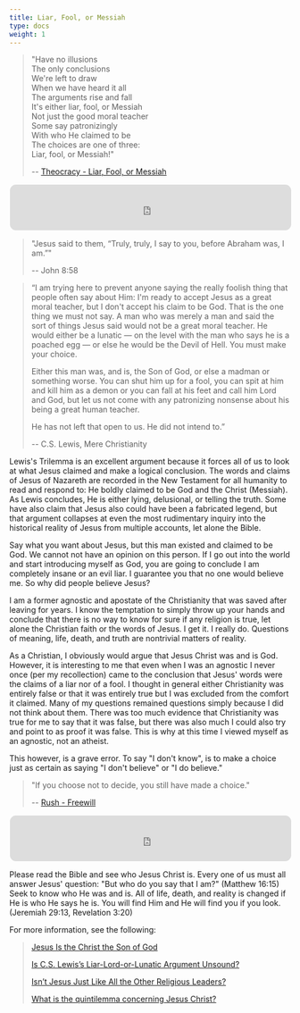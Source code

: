 ```yaml
---
title: Liar, Fool, or Messiah
type: docs
weight: 1
---
```


> "Have no illusions  
> The only conclusions  
> We're left to draw  
> When we have heard it all  
> The arguments rise and fall  
> It's either liar, fool, or Messiah  
> Not just the good moral teacher  
> Some say patronizingly  
> With who He claimed to be  
> The choices are one of three:  
> Liar, fool, or Messiah!"  
>
> -- [Theocracy - Liar, Fool, or Messiah](https://open.spotify.com/track/6EzVRnzx6WdFbZu83yqPzH)

<!-- Spotify -->
<iframe 
	style="border-radius: 12px; border: 0.1px solid white;" 
	src="https://open.spotify.com/embed/track/5IXfKaC9qMaTBZDVS0hQ67?utm_source=generator"
	width="100%" 
	height="82" 
	allow="autoplay; clipboard-write; encrypted-media; fullscreen; picture-in-picture" 
	loading="lazy">
</iframe>

> "Jesus said to them, “Truly, truly, I say to you, before Abraham was, I am.”"  
>
> -- John 8:58

> “I am trying here to prevent anyone saying the really foolish thing that people often say about Him: 
I'm ready to accept Jesus as a great moral teacher, but I don't accept his claim to be God. 
That is the one thing we must not say. 
A man who was merely a man and said the sort of things Jesus said would not be a great moral teacher. 
He would either be a lunatic — on the level with the man who says he is a poached egg — or else he would be the Devil of Hell. 
You must make your choice.
>
> Either this man was, and is, the Son of God, or else a madman or something worse. 
You can shut him up for a fool, you can spit at him and kill him as a demon or you can fall at his feet and call him Lord and God, but let us not come with any patronizing nonsense about his being a great human teacher. 
>
> He has not left that open to us. He did not intend to.”  
> 
> -- C.S. Lewis, Mere Christianity

Lewis's Trilemma is an excellent argument because it forces all of us to look at what Jesus claimed and make a logical conclusion. 
The words and claims of Jesus of Nazareth are recorded in the New Testament for all humanity to read and respond to: He boldly claimed to be God and the Christ (Messiah). 
As Lewis concludes, He is either lying, delusional, or telling the truth.
Some have also claim that Jesus also could have been a fabricated legend, but that argument collapses at even the most rudimentary inquiry into the historical reality of Jesus from multiple accounts, let alone the Bible.

Say what you want about Jesus, but this man existed and claimed to be God. 
We cannot not have an opinion on this person. 
If I go out into the world and start introducing myself as God, you are going to conclude I am completely insane or an evil liar. 
I guarantee you that no one would believe me.
So why did people believe Jesus? 

I am a former agnostic and apostate of the Christianity that was saved after leaving for years.
I know the temptation to simply throw up your hands and conclude that there is no way to know for sure if any religion is true, let alone the Christian faith or the words of Jesus.
I get it. 
I really do. 
Questions of meaning, life, death, and truth are nontrivial matters of reality.

As a Christian, I obviously would argue that Jesus Christ was and is God. 
However, it is interesting to me that even when I was an agnostic I never once (per my recollection) came to the conclusion that Jesus' words were the claims of a liar nor of a fool. 
I thought in general either Christianity was entirely false or that it was entirely true but I was excluded from the comfort it claimed. 
Many of my questions remained questions simply because I did not think about them. 
There was too much evidence that Christianity was true for me to say that it was false, but there was also much I could also try and point to as proof it was false.
This is why at this time I viewed myself as an agnostic, not an atheist.

This however, is a grave error. To say "I don't know", is to make a choice just as certain as saying "I don't believe" or "I do believe."

> "If you choose not to decide, you still have made a choice."  
>
> -- [Rush - Freewill](https://open.spotify.com/track/5IXfKaC9qMaTBZDVS0hQ67?utm_source=generato)

<!-- Spotify -->
<iframe 
	style="border-radius: 12px; border: 0.1px solid white;" 
	src="https://open.spotify.com/embed/track/2dsqnmDSGuFDGd9a5qrefX?utm_source=generator"
	width="100%" 
	height="82" 
	allow="autoplay; clipboard-write; encrypted-media; fullscreen; picture-in-picture" 
	loading="lazy">
</iframe>

Please read the Bible and see who Jesus Christ is. 
Every one of us must all answer Jesus' question: "But who do you say that I am?" (Matthew 16:15) 
Seek to know who He was and is. 
All of life, death, and reality is changed if He is who He says he is.
You will find Him and He will find you if you look. (Jeremiah 29:13, Revelation 3:20)

For more information, see the following:
> [Jesus Is the Christ the Son of God](https://www.desiringgod.org/messages/jesus-is-the-christ-the-son-of-god)
>
> [Is C.S. Lewis’s Liar-Lord-or-Lunatic Argument Unsound? ](https://www.thegospelcoalition.org/blogs/justin-taylor/is-c-s-lewiss-liar-lord-or-lunatic-argument-unsound/)
>
> [Isn’t Jesus Just Like All the Other Religious Leaders?](https://www.cslewisinstitute.org/resources/isnt-jesus-just-like-all-the-other-religious-leaders/)
>
> [What is the quintilemma concerning Jesus Christ?](https://www.gotquestions.org/quintilemma.html)

<script src="https://static.esvmedia.org/crossref/crossref.min.js" type="text/javascript"></script>